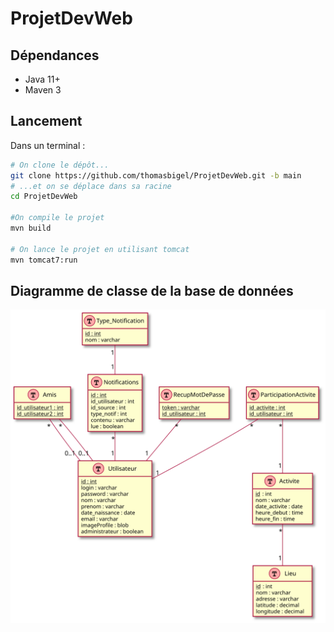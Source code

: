 # ProjetDevWeb

## Dépendances

- Java 11+
- Maven 3

## Lancement

Dans un terminal :
```bash
# On clone le dépôt...
git clone https://github.com/thomasbigel/ProjetDevWeb.git -b main
# ...et on se déplace dans sa racine
cd ProjetDevWeb

#On compile le projet
mvn build

# On lance le projet en utilisant tomcat
mvn tomcat7:run
```
## Diagramme de classe de la base de données

![diagramme de classe base de données](./doc/uml_database.svg)
